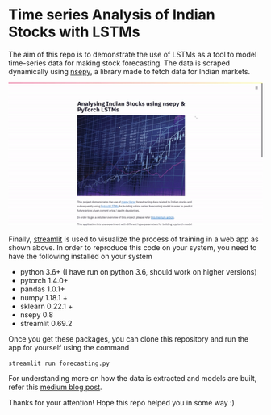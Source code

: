 # Time series Analysis of Indian Stocks with LSTMs

The aim of this repo is to demonstrate the use of LSTMs as a tool to model time-series data for making stock forecasting. The data is scraped dynamically using [nsepy](), a library made to fetch data for Indian markets.

![](./img/demo_video.gif)

Finally, [streamlit]() is used to visualize the process of training in a web app as shown above. In order to reproduce this code on your system, you need to have the following installed on your system

- python 3.6+ (I have run on python 3.6, should work on higher versions)
- pytorch 1.4.0+
- pandas 1.0.1+
- numpy 1.18.1 +
- sklearn 0.22.1 +
- nsepy 0.8
- streamlit 0.69.2

Once you get these packages, you can clone this repository and run the app for yourself using the command

```
streamlit run forecasting.py
```

For understanding more on how the data is extracted and models are built, refer this [medium blog post]().

Thanks for your attention! Hope this repo helped you in some way :)